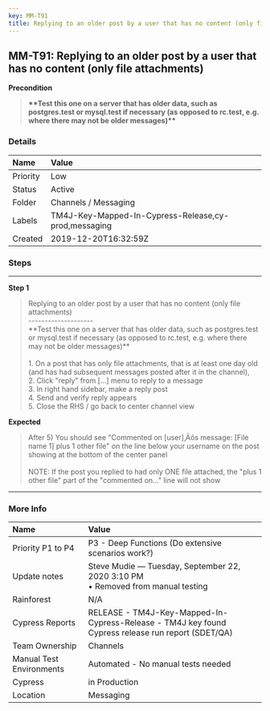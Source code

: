```yaml
---
key: MM-T91
title: Replying to an older post by a user that has no content (only file attachments)
---
```


## MM-T91: Replying to an older post by a user that has no content (only file attachments)

**Precondition**

> <article><strong>**Test this one on a server that has older data, such as postgres.test or mysql.test if necessary (as opposed to rc.test, e.g. where there may not be older messages)**</strong></article>

### Details

| Name     | Value                                                |
| :------- | :--------------------------------------------------- |
| Priority | Low                                                  |
| Status   | Active                                               |
| Folder   | Channels / Messaging                                 |
| Labels   | TM4J-Key-Mapped-In-Cypress-Release,cy-prod,messaging |
| Created  | 2019-12-20T16:32:59Z                                 |

### Steps

<hr/>

**Step 1**

> <article>Replying to an older post by a user that has no content (only file attachments)<br>--------------------<br>**Test this one on a server that has older data, such as postgres.test or mysql.test if necessary (as opposed to rc.test, e.g. where there may not be older messages)**<br><br>1. On a post that has only file attachments, that is at least one day old (and has had subsequent messages posted after it in the channel),<br>2. Click "reply" from [...] menu to reply to a message<br>3. In right hand sidebar, make a reply post<br>4. Send and verify reply appears<br>5. Close the RHS / go back to center channel view</article>

**Expected**

> <article>After 5) You should see &quot;Commented on [user]&sbquo;&Auml;&ocirc;s message: [File name 1] plus 1 other file&quot; on the line below your username on the post showing at the bottom of the center panel<br /><br />NOTE: If the post you replied to had only ONE file attached, the &quot;plus 1 other file&quot; part of the &quot;commented on...&quot; line will not show</article>

<hr/>

### More Info

| Name                     | Value                                                                                              |
| :----------------------- | :------------------------------------------------------------------------------------------------- |
| Priority P1 to P4        | P3 - Deep Functions (Do extensive scenarios work?)                                                 |
| Update notes             | Steve Mudie — Tuesday, September 22, 2020 3:10 PM<br>• Removed from manual testing                 |
| Rainforest               | N/A                                                                                                |
| Cypress Reports          | RELEASE - TM4J-Key-Mapped-In-Cypress-Release - TM4J key found Cypress release run report (SDET/QA) |
| Team Ownership           | Channels                                                                                           |
| Manual Test Environments | Automated - No manual tests needed                                                                 |
| Cypress                  | in Production                                                                                      |
| Location                 | Messaging                                                                                          |
